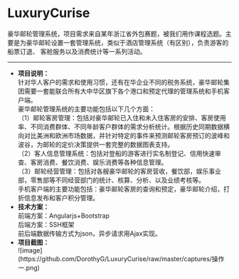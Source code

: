 # LuxuryCurise
豪华邮轮管理系统，项目需求来自某年浙江省外包赛题，被我们用作课程选题。主要是为豪华邮轮设置一套管理系统，类似于酒店管理系统（有区别），负责游客的船票订退、
客舱服务以及消费统计等一系列活动。
<br/>
<hr/>
<ul>
<li><b>项目说明：</b><br/>
针对华人客户的需求和使用习惯，还有在华企业不同的税务系统，豪华邮轮集团需要一套能联合所有大中华区旗下各个港口和预定代理的管理系统和手机客户端。
<br/>豪华邮轮管理系统的主要功能包括以下几个方面：
<br/>（1）邮轮客房管理：包括对豪华邮轮已入住和未入住客房的安排、客房使用率、不同消费群体、不同年龄客户群体的需求分析统计。根据历史同期数据横向对比美洲和欧洲市场数据，并针对特定的事件来预测邮轮客房预订的波峰和波谷，为邮轮的定价决策提供一套完整的数据图表支持。
<br/>（2）客人信息管理系统：包括对登船的游客进行实名制登记、信用快速审查、客房消费、餐饮消费、娱乐消费等各种信息管理。
<br/>（3）邮轮经营管理：包括对各艘豪华邮轮的客房营收，餐饮部，娱乐事业部，零售部等不同经营部门的统计、核算、分析、以及业绩考核等。
<br/>手机客户端的主要功能包括：豪华邮轮客房的查询和预定，豪华邮轮介绍，打折信息发布和客户积分管理。
</li>
<li><b>技术方案：</b><br/>
前端方案：Angularjs+Bootstrap<br/>
后端方案：SSH框架<br/>
前后端数据传输方式为json，异步请求用Ajax实现。<br/></li>
<li><b>项目截图：</b><br/>
![image](https://github.com/DorothyG/LuxuryCurise/raw/master/captures/操作一.png)
</li>
</ul>
